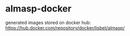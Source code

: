 # almasp-docker
generated images stored on docker hub:
https://hub.docker.com/repository/docker/lisbet/almasp/

